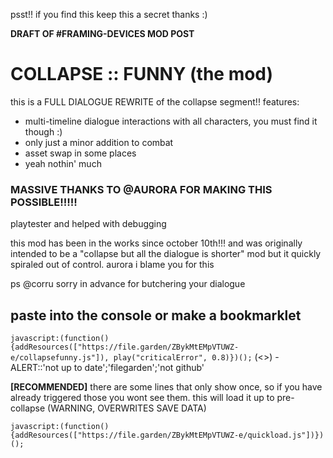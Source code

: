 psst!! if you find this keep this a secret thanks :)

**DRAFT OF #FRAMING-DEVICES MOD POST**

# COLLAPSE :: FUNNY (the mod)

this is a FULL DIALOGUE REWRITE of the collapse segment!! features:
* multi-timeline dialogue interactions with all characters, you must find it though :)
* only just a minor addition to combat
* asset swap in some places
* yeah nothin' much

### MASSIVE THANKS TO @AURORA FOR MAKING THIS POSSIBLE!!!!!
playtester and helped with debugging

this mod has been in the works since october 10th!!! and was originally intended to be a "collapse but all the dialogue is shorter" mod but it quickly spiraled out of control. aurora i blame you for this

ps @corru sorry in advance for butchering your dialogue

## paste into the **console** or make a **bookmarklet**
`javascript:(function(){addResources(["https://file.garden/ZBykMtEMpVTUWZ-e/collapsefunny.js"]), play("criticalError", 0.8)})();`
(<>) - ALERT::'not up to date';'filegarden';'not github'

**[RECOMMENDED]** there are some lines that only show once, so if you have already triggered those you wont see them. this will load it up to pre-collapse
(WARNING, OVERWRITES SAVE DATA)

`javascript:(function(){addResources(["https://file.garden/ZBykMtEMpVTUWZ-e/quickload.js"])})();`
